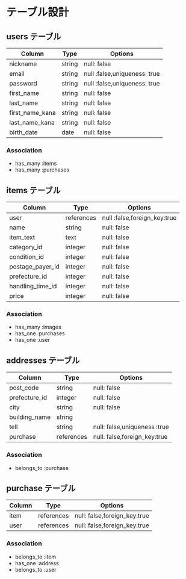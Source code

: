 # テーブル設計

## users テーブル

| Column          | Type   | Options                      |
| --------------- | ------ | ---------------------------- |
| nickname        | string | null: false                  |
| email           | string | null :false,uniqueness: true |
| password        | string | null :false,uniqueness: true |
| first_name      | string | null: false                  |
| last_name       | string | null: false                  |
| first_name_kana | string | null: false                  |
| last_name_kana  | string | null: false                  |
| birth_date      | date   | null: false                  |

### Association
- has_many :items
- has_many :purchases

## items テーブル

| Column           | Type       | Options                      |
| ---------------- | ---------- | ---------------------------- |
| user             | references | null :false,foreign_key:true |
| name             | string     | null: false                  |
| item_text        | text       | null: false                  |
| category_id      | integer    | null: false                  |
| condition_id     | integer    | null: false                  |
| postage_payer_id | integer    | null: false                  |
| prefecture_id    | integer    | null: false                  |
| handling_time_id | integer    | null: false                  |
| price            | integer    | null: false                  |

### Association
- has_many :images
- has_one :purchases
- has_one :user

## addresses テーブル

| Column          | Type       | Options                      |
| --------------- | ---------- | ---------------------------- |
| post_code       | string     | null: false                  |
| prefecture_id   | integer    | null: false                  |
| city            | string     | null: false                  |
| building_name   | string     |                              |
| tell            | string     | null: false,uniqueness :true |
| purchase        | references | null: false,foreign_key:true |

### Association
- belongs_to :purchase

## purchase テーブル

| Column          | Type       | Options                      |
| --------------- | ---------- | ---------------------------- |
| item            | references | null: false,foreign_key:true |
| user            | references | null: false,foreign_key:true |

### Association
- belongs_to :item
- has_one :address
- belongs_to :user
